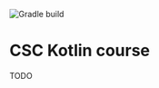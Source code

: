 ![Gradle build](https://github.com/jetbrains-academy/csc-kotlin-course/actions/workflows/gradle-build.yml/badge.svg?branch=main)

# CSC Kotlin course

TODO

